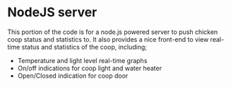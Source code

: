 # NodeJS server
This portion of the code is for a node.js powered server to push chicken coop status and statistics to.
It also provides a nice front-end to view real-time status and statistics of the coop, including;
- Temperature and light level real-time graphs
- On/off indications for coop light and water heater
- Open/Closed indication for coop door

